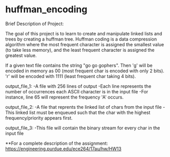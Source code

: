 # huffman_encoding

Brief Description of Project:

The goal of this project is to learn to create and manipulate linked lists and trees by creating a huffman tree.
Huffman coding is a data compression algorithm where the most frequent character is assigned the smallest value (to take less memory), and the least frequent character is assigned the greatest value. 

If a given text file contains the string "go go gophers". Then 'g' will be encoded in memory as 00 (most frequent char is encoded with only 2 bits). 'r' will be encoded with 1111 (least frequent char taking 4 bits).

output_file_1:
-A file with 256 lines of output
-Each line represents the number of occurrences each ASCII character is in the input file
-For instance, line 65 will represent the frequency 'A' occurs.

output_file_2:
-A file that reprents the linked list of chars from the input file
-This linked list must be enqueued such that the char with the highest frequency/priority appears first.

output_file_3:
-This file will contain the binary stream for every char in the input file

**For a complete description of the assignment: https://engineering.purdue.edu/ece264/17au/hw/HW13
